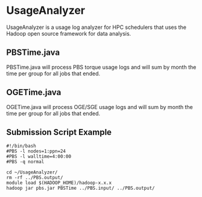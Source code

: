 # UsageAnalyzer
UsageAnalyzer is a usage log analyzer for HPC schedulers that uses the Hadoop open source framework for data analysis.

## PBSTime.java
PBSTime.java will process PBS torque usage logs and will sum by month the time per group for all jobs that ended.

## OGETime.java
OGETime.java will process OGE/SGE usage logs and will sum by month the time per group for all jobs that ended.

## Submission Script Example
	#!/bin/bash                                                                                                                             
	#PBS -l nodes=1:ppn=24
	#PBS -l walltime=4:00:00
	#PBS -q normal

	cd ~/UsageAnalyzer/
	rm -rf ../PBS.output/
	module load $(HADOOP_HOME)/hadoop-x.x.x
	hadoop jar pbs.jar PBSTime ../PBS.input/ ../PBS.output/

